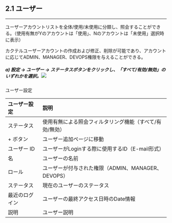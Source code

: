 ## 2.1 ユーザー

---

ユーザーアカウントリストを全体/使用/未使用に分類し、照会することができる。（使用有無がYのアカウントは「使用」、Nのアカウントは「未使用」選択時に表示）

カクテルユーザーアカウントの作成および修正、削除が可能であり、アカウントに応じてADMIN、MANAGER、DEVOPS権限を与えることができる。

##### a\) 設定 → ユーザー → ステータスボタンをクリックし、「すべて/有効/無効」のいずれかを選択。![](/assets/EN/2.5/2.1_1.png)

ユーザー設定

| **ユーザー設定** | **説明** |
| :--- | :--- |
| ステータス | 使用有無による照会フィルタリング機能（すべて/有効/無効） |
| + ボタン | ユーザー追加ページに移動 |
| ユーザー ID | ユーザーがLoginする際に使用するID（E-mail形式） |
| 名 | ユーザーの名前 |
| ロール | ユーザーが付与された権限（ADMIN、MANAGER、DEVOPS） |
| ステータス | 現在のユーザーのステータス |
| 最近のログイン | ユーザーの最終アクセス日時のDate情報 |
| 説明 | ユーザー説明 |




